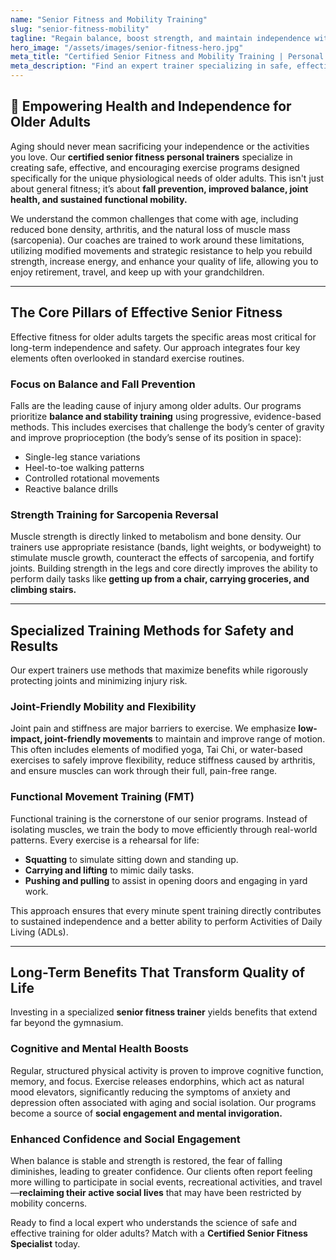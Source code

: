 ```yaml
---
name: "Senior Fitness and Mobility Training"
slug: "senior-fitness-mobility"
tagline: "Regain balance, boost strength, and maintain independence with specialized senior fitness programs."
hero_image: "/assets/images/senior-fitness-hero.jpg"
meta_title: "Certified Senior Fitness and Mobility Training | Personal Trainers for Older Adults"
meta_description: "Find an expert trainer specializing in safe, effective fitness programs for older adults. Focus on fall prevention, core strength, joint mobility, and functional movement to stay independent."
---
```

## 🌟 Empowering Health and Independence for Older Adults

Aging should never mean sacrificing your independence or the activities you love. Our **certified senior fitness personal trainers** specialize in creating safe, effective, and encouraging exercise programs designed specifically for the unique physiological needs of older adults. This isn't just about general fitness; it’s about **fall prevention, improved balance, joint health, and sustained functional mobility.**

We understand the common challenges that come with age, including reduced bone density, arthritis, and the natural loss of muscle mass (sarcopenia). Our coaches are trained to work around these limitations, utilizing modified movements and strategic resistance to help you rebuild strength, increase energy, and enhance your quality of life, allowing you to enjoy retirement, travel, and keep up with your grandchildren.

---

## The Core Pillars of Effective Senior Fitness

Effective fitness for older adults targets the specific areas most critical for long-term independence and safety. Our approach integrates four key elements often overlooked in standard exercise routines.

### Focus on Balance and Fall Prevention
Falls are the leading cause of injury among older adults. Our programs prioritize **balance and stability training** using progressive, evidence-based methods. This includes exercises that challenge the body’s center of gravity and improve proprioception (the body’s sense of its position in space):
* Single-leg stance variations
* Heel-to-toe walking patterns
* Controlled rotational movements
* Reactive balance drills

### Strength Training for Sarcopenia Reversal
Muscle strength is directly linked to metabolism and bone density. Our trainers use appropriate resistance (bands, light weights, or bodyweight) to stimulate muscle growth, counteract the effects of sarcopenia, and fortify joints. Building strength in the legs and core directly improves the ability to perform daily tasks like **getting up from a chair, carrying groceries, and climbing stairs.**

---

## Specialized Training Methods for Safety and Results

Our expert trainers use methods that maximize benefits while rigorously protecting joints and minimizing injury risk.

### Joint-Friendly Mobility and Flexibility
Joint pain and stiffness are major barriers to exercise. We emphasize **low-impact, joint-friendly movements** to maintain and improve range of motion. This often includes elements of modified yoga, Tai Chi, or water-based exercises to safely improve flexibility, reduce stiffness caused by arthritis, and ensure muscles can work through their full, pain-free range.

### Functional Movement Training (FMT)
Functional training is the cornerstone of our senior programs. Instead of isolating muscles, we train the body to move efficiently through real-world patterns. Every exercise is a rehearsal for life:
* **Squatting** to simulate sitting down and standing up.
* **Carrying and lifting** to mimic daily tasks.
* **Pushing and pulling** to assist in opening doors and engaging in yard work.

This approach ensures that every minute spent training directly contributes to sustained independence and a better ability to perform Activities of Daily Living (ADLs).

---

## Long-Term Benefits That Transform Quality of Life

Investing in a specialized **senior fitness trainer** yields benefits that extend far beyond the gymnasium.

### Cognitive and Mental Health Boosts
Regular, structured physical activity is proven to improve cognitive function, memory, and focus. Exercise releases endorphins, which act as natural mood elevators, significantly reducing the symptoms of anxiety and depression often associated with aging and social isolation. Our programs become a source of **social engagement and mental invigoration.**

### Enhanced Confidence and Social Engagement
When balance is stable and strength is restored, the fear of falling diminishes, leading to greater confidence. Our clients often report feeling more willing to participate in social events, recreational activities, and travel—**reclaiming their active social lives** that may have been restricted by mobility concerns.

Ready to find a local expert who understands the science of safe and effective training for older adults? Match with a **Certified Senior Fitness Specialist** today.